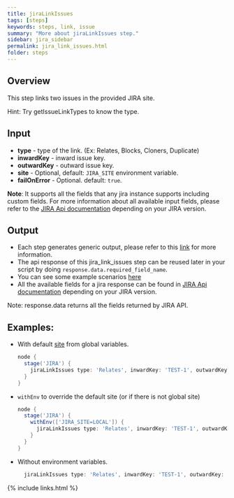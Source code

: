 ```yaml
---
title: jiraLinkIssues
tags: [steps]
keywords: steps, link, issue
summary: "More about jiraLinkIssues step."
sidebar: jira_sidebar
permalink: jira_link_issues.html
folder: steps
---
```


## Overview

This step links two issues in the provided JIRA site.

Hint: Try getIssueLinkTypes to know the type.

## Input

* **type** - type of the link. (Ex: Relates, Blocks, Cloners, Duplicate)
* **inwardKey** - inward issue key.
* **outwardKey** - outward issue key.
* **site** - Optional, default: `JIRA_SITE` environment variable.
* **failOnError** - Optional. default: `true`.

**Note**: It supports all the fields that any jira instance supports including custom fields. For more information about all available input fields, please refer to the [JIRA Api documentation](https://docs.atlassian.com/jira/REST/) depending on your JIRA version.

## Output

* Each step generates generic output, please refer to this [link](config.html#common-response--error-handling) for more information.
* The api response of this jira_link_issues step can be reused later in your script by doing `response.data.required_field_name`.
* You can see some example scenarios [here](https://jenkinsci.github.io/jira-steps-plugin/common_usages.html)
* All the available fields for a jira response can be found in [JIRA Api documentation](https://docs.atlassian.com/jira/REST/) depending on your JIRA version.

Note: response.data returns all the fields returned by JIRA API.

## Examples:

* With default [site](config#environment-variables) from global variables.

  ```groovy
  node {
    stage('JIRA') {
      jiraLinkIssues type: 'Relates', inwardKey: 'TEST-1', outwardKey: 'TEST-2'
    }
  }
  ```
* `withEnv` to override the default site (or if there is not global site)

  ```groovy
  node {
    stage('JIRA') {
      withEnv(['JIRA_SITE=LOCAL']) {
        jiraLinkIssues type: 'Relates', inwardKey: 'TEST-1', outwardKey: 'TEST-2'
      }
    }
  }
  ```
* Without environment variables.

  ```groovy
    jiraLinkIssues type: 'Relates', inwardKey: 'TEST-1', outwardKey: 'TEST-2', site: 'LOCAL'
  ```

{% include links.html %}
